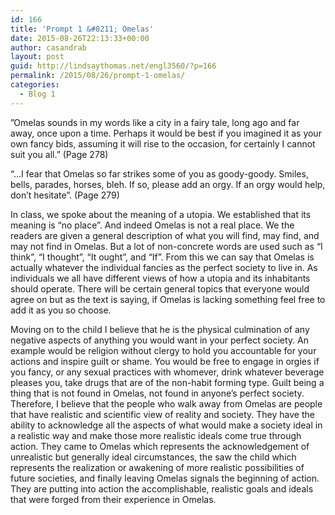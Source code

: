 ```yaml
---
id: 166
title: 'Prompt 1 &#8211; Omelas'
date: 2015-08-26T22:13:33+00:00
author: casandrab
layout: post
guid: http://lindsaythomas.net/engl3560/?p=166
permalink: /2015/08/26/prompt-1-omelas/
categories:
  - Blog 1
---
```

”Omelas sounds in my words like a city in a fairy tale, long ago and far away, once upon a time. Perhaps it would be best if you imagined it as your own fancy bids, assuming it will rise to the occasion, for certainly I cannot suit you all.” (Page 278)

“…I fear that Omelas so far strikes some of you as goody-goody. Smiles, bells, parades, horses, bleh. If so, please add an orgy. If an orgy would help, don’t hesitate”. (Page 279)

In class, we spoke about the meaning of a utopia. We established that its meaning is “no place”. And indeed Omelas is not a real place. We the readers are given a general description of what you will find, may find, and may not find in Omelas. But a lot of non-concrete words are used such as “I think”, “I thought”, “It ought”, and “If”. From this we can say that Omelas is actually whatever the individual fancies as the perfect society to live in. As individuals we all have different views of how a utopia and its inhabitants should operate. There will be certain general topics that everyone would agree on but as the text is saying, if Omelas is lacking something feel free to add it as you so choose.

Moving on to the child I believe that he is the physical culmination of any negative aspects of anything you would want in your perfect society. An example would be religion without clergy to hold you accountable for your actions and inspire guilt or shame. You would be free to engage in orgies if you fancy, or any sexual practices with whomever, drink whatever beverage pleases you, take drugs that are of the non-habit forming type. Guilt being a thing that is not found in Omelas, not found in anyone’s perfect society. Therefore, I believe that the people who walk away from Omelas are people that have realistic and scientific view of reality and society. They have the ability to acknowledge all the aspects of what would make a society ideal in a realistic way and make those more realistic ideals come true through action. They came to Omelas which represents the acknowledgement of unrealistic but generally ideal circumstances, the saw the child which represents the realization or awakening of more realistic possibilities of future societies, and finally leaving Omelas signals the beginning of action. They are putting into action the accomplishable, realistic goals and ideals that were forged from their experience in Omelas.